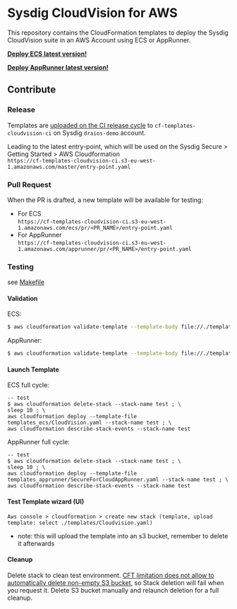 # Sysdig CloudVision for AWS

This repository contains the CloudFormation templates to deploy the Sysdig
CloudVision suite in an AWS Account using ECS or AppRunner.

**[Deploy ECS latest version!](https://console.aws.amazon.com/cloudformation/home#/stacks/quickCreate?stackName=Sysdig-CloudVision&templateURL=https://cf-templates-cloudvision-ci.s3-eu-west-1.amazonaws.com/ecs/latest/entry-point.yaml)**

**[Deploy AppRunner latest version!](https://console.aws.amazon.com/cloudformation/home#/stacks/quickCreate?stackName=Sysdig-CloudVision&templateURL=https://cf-templates-cloudvision-ci.s3-eu-west-1.amazonaws.com/apprunner/latest/entry-point.yaml)**

## Contribute


### Release

Templates are [uploaded on the CI release cycle](https://github.com/sysdiglabs/aws-cloudvision-templates/blob/main/.github/workflows/release.yaml#L63) to `cf-templates-cloudvision-ci` on Sysdig `draios-demo` account.

Leading to the latest entry-point, which will be used on the Sysdig Secure > Getting Started > AWS Cloudformation
<br/>`https://cf-templates-cloudvision-ci.s3-eu-west-1.amazonaws.com/master/entry-point.yaml`


### Pull Request

When the PR is drafted, a new template will be available for testing:  
- For ECS
  <br/>`https://cf-templates-cloudvision-ci.s3-eu-west-1.amazonaws.com/ecs/pr/<PR_NAME>/entry-point.yaml`
- For AppRunner
  <br/>`https://cf-templates-cloudvision-ci.s3-eu-west-1.amazonaws.com/apprunner/pr/<PR_NAME>/entry-point.yaml`


### Testing

see [Makefile](templates_ecs/Makefile)

#### Validation

ECS:

```bash
$ aws cloudformation validate-template --template-body file://./templates_ecs/CloudVision.yaml
```

AppRunner:

```bash
$ aws cloudformation validate-template --template-body file://./templates_apprunner/SecureForCloudAppRunner.yaml
```

#### Launch Template

ECS full cycle:

```
-- test
$ aws cloudformation delete-stack --stack-name test ; \
sleep 10 ; \
aws cloudformation deploy --template-file templates_ecs/CloudVision.yaml --stack-name test ; \
aws cloudformation describe-stack-events --stack-name test
```

AppRunner full cycle:

```
-- test
$ aws cloudformation delete-stack --stack-name test ; \
sleep 10 ; \
aws cloudformation deploy --template-file templates_apprunner/SecureForCloudAppRunner.yaml --stack-name test ; \
aws cloudformation describe-stack-events --stack-name test
```

#### Test Template wizard (UI)
  ```
  Aws console > cloudformation > create new stack (template, upload template: select ./templates/Cloudvision.yaml)
  ```
  - note: this will upload the template into an s3 bucket, remember to delete it afterwards 


#### Cleanup

Delete stack to clean test environment. [CFT limitation does not allow to automatically delete non-empty S3 bucket](https://docs.aws.amazon.com/AWSCloudFormation/latest/UserGuide/aws-properties-s3-bucket.html), so Stack deletion will fail when you request it. Delete S3 bucket manually and relaunch deletion for a full cleanup.

